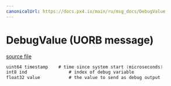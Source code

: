 ```yaml
---
canonicalUrl: https://docs.px4.io/main/ru/msg_docs/DebugValue
---
```


# DebugValue (UORB message)



[source file](https://github.com/PX4/PX4-Autopilot/blob/release/1.14/msg/DebugValue.msg)

```c
uint64 timestamp    # time since system start (microseconds)
int8 ind                # index of debug variable
float32 value           # the value to send as debug output

```
